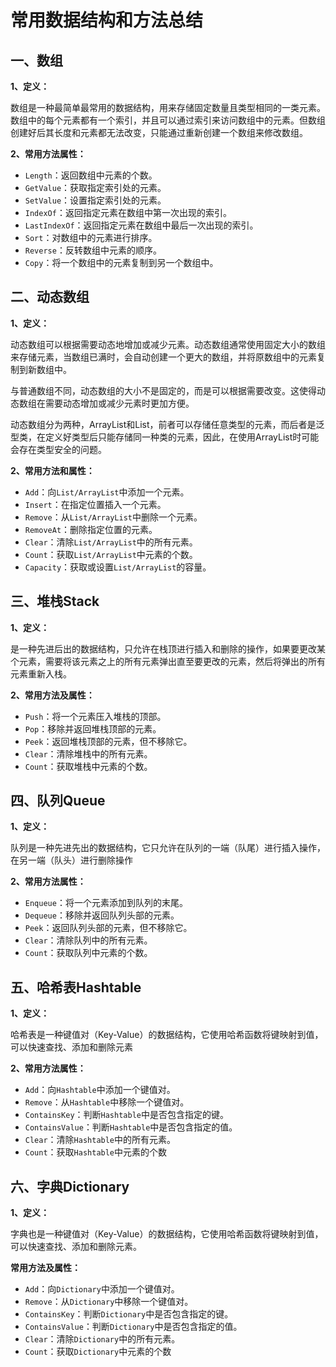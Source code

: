 # 常用数据结构和方法总结

## 一、数组

**1、定义：**

数组是一种最简单最常用的数据结构，用来存储固定数量且类型相同的一类元素。数组中的每个元素都有一个索引，并且可以通过索引来访问数组中的元素。但数组创建好后其长度和元素都无法改变，只能通过重新创建一个数组来修改数组。

**2、常用方法属性：**

- `Length`：返回数组中元素的个数。
- `GetValue`：获取指定索引处的元素。
- `SetValue`：设置指定索引处的元素。
- `IndexOf`：返回指定元素在数组中第一次出现的索引。
- `LastIndexOf`：返回指定元素在数组中最后一次出现的索引。
- `Sort`：对数组中的元素进行排序。
- `Reverse`：反转数组中元素的顺序。
- `Copy`：将一个数组中的元素复制到另一个数组中。



## 二、动态数组

**1、定义：**

动态数组可以根据需要动态地增加或减少元素。动态数组通常使用固定大小的数组来存储元素，当数组已满时，会自动创建一个更大的数组，并将原数组中的元素复制到新数组中。

与普通数组不同，动态数组的大小不是固定的，而是可以根据需要改变。这使得动态数组在需要动态增加或减少元素时更加方便。

动态数组分为两种，ArrayList和List，前者可以存储任意类型的元素，而后者是泛型类，在定义好类型后只能存储同一种类的元素，因此，在使用ArrayList时可能会存在类型安全的问题。

**2、常用方法和属性：**

- `Add`：向`List/ArrayList`中添加一个元素。
- `Insert`：在指定位置插入一个元素。
- `Remove`：从`List/ArrayList`中删除一个元素。
- `RemoveAt`：删除指定位置的元素。
- `Clear`：清除`List/ArrayList`中的所有元素。
- `Count`：获取`List/ArrayList`中元素的个数。
- `Capacity`：获取或设置`List/ArrayList`的容量。



## 三、堆栈Stack

**1、定义：**

是一种先进后出的数据结构，只允许在栈顶进行插入和删除的操作，如果要更改某个元素，需要将该元素之上的所有元素弹出直至要更改的元素，然后将弹出的所有元素重新入栈。

**2、常用方法及属性：**

- `Push`：将一个元素压入堆栈的顶部。
- `Pop`：移除并返回堆栈顶部的元素。
- `Peek`：返回堆栈顶部的元素，但不移除它。
- `Clear`：清除堆栈中的所有元素。
- `Count`：获取堆栈中元素的个数。



## 四、队列Queue

**1、定义：**

队列是一种先进先出的数据结构，它只允许在队列的一端（队尾）进行插入操作，在另一端（队头）进行删除操作

**2、常用方法属性：**

- `Enqueue`：将一个元素添加到队列的末尾。
- `Dequeue`：移除并返回队列头部的元素。
- `Peek`：返回队列头部的元素，但不移除它。
- `Clear`：清除队列中的所有元素。
- `Count`：获取队列中元素的个数。



## 五、哈希表Hashtable

**1、定义：**

哈希表是一种键值对（Key-Value）的数据结构，它使用哈希函数将键映射到值，可以快速查找、添加和删除元素

**2、常用方法属性：**

- `Add`：向`Hashtable`中添加一个键值对。
- `Remove`：从`Hashtable`中移除一个键值对。
- `ContainsKey`：判断`Hashtable`中是否包含指定的键。
- `ContainsValue`：判断`Hashtable`中是否包含指定的值。
- `Clear`：清除`Hashtable`中的所有元素。
- `Count`：获取`Hashtable`中元素的个数



## 六、字典Dictionary

**1、定义：**

字典也是一种键值对（Key-Value）的数据结构，它使用哈希函数将键映射到值，可以快速查找、添加和删除元素。

**常用方法及属性：**

- `Add`：向`Dictionary`中添加一个键值对。
- `Remove`：从`Dictionary`中移除一个键值对。
- `ContainsKey`：判断`Dictionary`中是否包含指定的键。
- `ContainsValue`：判断`Dictionary`中是否包含指定的值。
- `Clear`：清除`Dictionary`中的所有元素。
- `Count`：获取`Dictionary`中元素的个数
